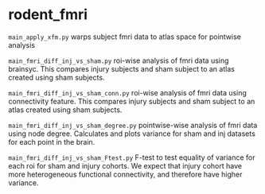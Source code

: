 # rodent_fmri

`main_apply_xfm.py` warps subject fmri data to atlas space for pointwise analysis

`main_fmri_diff_inj_vs_sham.py` roi-wise analysis of fmri data using brainsyc. This compares injury subjects and sham subject to an atlas created using sham subjects.

`main_fmri_diff_inj_vs_sham_conn.py` roi-wise analysis of fmri data using connectivity feature. This compares injury subjects and sham subject to an atlas created using sham subjects.

`main_fmri_diff_inj_vs_sham_degree.py` pointwise-wise analysis of fmri data using node degree. Calculates and plots variance for sham and inj datasets for each point in the brain.

`main_fmri_diff_inj_vs_sham_Ftest.py` F-test to test equality of variance for each roi for sham and injury cohorts. We expect that injury cohort have more heterogeneous functional connectivity, and therefore have higher variance.

